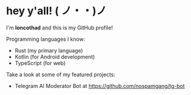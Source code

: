 # hey y'all! ( ノ・・)ノ

I'm **loncothad** and this is my GitHub profile!

Programming languages I know:

* Rust (my primary language)
* Kotlin (for Android development)
* TypeScript (for web)

Take a look at some of my featured projects:

* Telegram AI Moderator Bot at https://github.com/nospamgang/tg-bot